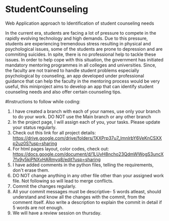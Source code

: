 # StudentCounseling
Web Application approach to Identification of student counseling needs

In the current era, students are facing a lot of pressure to compete in the rapidly evolving technology and high demands. Due to this pressure, students are experiencing  tremendous stress resulting in physical and psychological issues, some of the students are prone to depression and are commiting suicides. In spite, there is no professional help to tackle these issues. In order to help cope with this situation, the government has initiated mandatory mentoring programmes in all colleges and universities. Since, the faculty are not trained to handle student problems especially psychological by counseling, an app developed under professional guidance that can help the faculty in the mentoring process would be very useful, this miniproject aims to develop an app that can identify student counseling needs and also offer certain counseling tips.

#Instructions to follow while coding:
 1. I have created a branch with each of your names, use only your branch to do your work. DO NOT use the Main branch or any other branch  
 2. In the project page, I will assign each of you, your tasks. Please update your status regularly.
 3. Check out this link for all project details: https://drive.google.com/drive/folders/1XXPrp37u7_ImnlrbY6VeKnCSXXp2uz0S?usp=sharing
 4. For html pages layout, color codes, check out: https://docs.google.com/document/d/1LUvH8ncho23QdmWWogS3uncX7fx9y5kiPNXvHARmyq8/edit?usp=sharing
 5. I have added comments in the python files, telling the requirements, don't erase them.
 6. DO NOT change anything in any other file other than your assigned work file. Not following so will lead to merge conflicts.
 7. Commit the changes regularly.
 8. All your commit messages must be descriptive- 5 words atleast, should understand and know all the changes with the commit, from the comment itself. Also write a description to explain the commit in detail if 5 words are not enough.
 9. We will have a review session on thursday.
 


 

